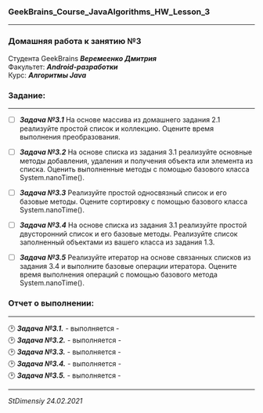 ### GeekBrains_Course_JavaAlgorithms_HW_Lesson_3
---
### Домашняя работа к занятию №3
Студента GeekBrains ***Веремеенко Дмитрия***    
Факультет: ***Android-разработки***    
Курс: ***Алгоритмы Java***
### Задание:
---
- [ ] ***Задача №3.1***	На основе массива из домашнего задания 2.1 реализуйте простой список и коллекцию.
  Оцените время выполнения преобразования.
- [ ] ***Задача №3.2***	На основе списка из задания 3.1 реализуйте основные методы добавления, удаления и получения 
  объекта или элемента из списка.
  Оценить выполненные методы с помощью базового класса System.nanoTime().
- [ ] ***Задача №3.3***	Реализуйте простой односвязный список и его базовые методы.
  Оцените сортировку с помощью базового класса System.nanoTime().
- [ ] ***Задача №3.4***	На основе списка из задания 3.1 реализуйте простой двусторонний список и его базовые методы.
  Реализуйте список заполненный объектами из вашего класса из задания 1.3.    
- [ ] ***Задача №3.5***	Реализуйте итератор на основе связанных списков из задания 3.4 и выполните базовые 
  операции итератора. Оцените время выполнения операций с помощью базового метода System.nanoTime().    
  

### Отчет о выполнении:
---    
:clock2: ***Задача №3.1.*** - выполняется -   
:clock2: ***Задача №3.2.*** - выполняется -   
:clock2: ***Задача №3.3.*** - выполняется -   
:clock2: ***Задача №3.4.*** - выполняется -   
:clock2: ***Задача №3.5.*** - выполняется -        

      
---   

*StDimensiy 24.02.2021*
